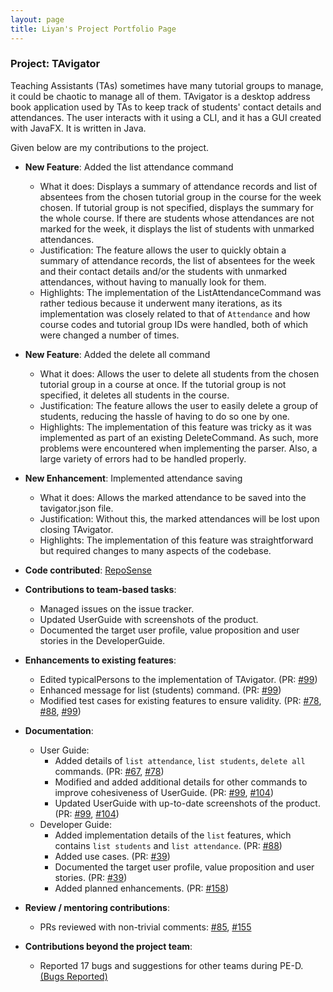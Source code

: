 ```yaml
---
layout: page
title: Liyan's Project Portfolio Page
---
```


### Project: TAvigator

Teaching Assistants (TAs) sometimes have many tutorial groups to manage, it could be chaotic to manage all of them. TAvigator is a desktop address book application used by TAs to keep track of students' contact details and attendances. 
The user interacts with it using a CLI, and it has a GUI created with JavaFX. It is written in Java.

Given below are my contributions to the project.

* **New Feature**: Added the list attendance command
    * What it does: Displays a summary of attendance records and list of absentees from the chosen tutorial group in the course for the week chosen. If tutorial group is not specified, displays the summary for the whole course. If there are students whose attendances are not marked for the week, it displays the list of students with unmarked attendances.
    * Justification: The feature allows the user to quickly obtain a summary of attendance records, the list of absentees for the week and their contact details and/or the students with unmarked attendances, without having to manually look for them.
    * Highlights: The implementation of the ListAttendanceCommand was rather tedious because it underwent many iterations, as its implementation was closely related to that of `Attendance` and how course codes and tutorial group IDs were handled, both of which were changed a number of times.

* **New Feature**: Added the delete all command
    * What it does: Allows the user to delete all students from the chosen tutorial group in a course at once. If the tutorial group is not specified, it deletes all students in the course.
    * Justification: The feature allows the user to easily delete a group of students, reducing the hassle of having to do so one by one.
    * Highlights: The implementation of this feature was tricky as it was implemented as part of an existing DeleteCommand. As such, more problems were encountered when implementing the parser. Also, a large variety of errors had to be handled properly.

* **New Enhancement**: Implemented attendance saving
    * What it does: Allows the marked attendance to be saved into the tavigator.json file.
    * Justification: Without this, the marked attendances will be lost upon closing TAvigator.
    * Highlights: The implementation of this feature was straightforward but required changes to many aspects of the codebase.

* **Code contributed**: [RepoSense](https://nus-cs2103-ay2324s1.github.io/tp-dashboard/?search=&sort=groupTitle&sortWithin=title&timeframe=commit&mergegroup=&groupSelect=groupByRepos&breakdown=true&checkedFileTypes=docs~functional-code~test-code&since=2023-09-22&tabOpen=true&tabType=zoom&zA=spatuly&zR=AY2324S1-CS2103T-T09-4%2Ftp%5Bmaster%5D&zACS=238.84021845679877&zS=2023-09-22&zFS=&zU=2023-11-09&zMG=false&zFTF=commit&zFGS=groupByRepos&zFR=false)

* **Contributions to team-based tasks**:
    * Managed issues on the issue tracker.
    * Updated UserGuide with screenshots of the product.
    * Documented the target user profile, value proposition and user stories in the DeveloperGuide.

* **Enhancements to existing features**:
    * Edited typicalPersons to the implementation of TAvigator. (PR: [#99](https://github.com/AY2324S1-CS2103T-T09-4/tp/pull/99))
    * Enhanced message for list (students) command. (PR: [#99](https://github.com/AY2324S1-CS2103T-T09-4/tp/pull/99))
    * Modified test cases for existing features to ensure validity. (PR: [#78](https://github.com/AY2324S1-CS2103T-T09-4/tp/pull/78), [#88](https://github.com/AY2324S1-CS2103T-T09-4/tp/pull/88), [#99](https://github.com/AY2324S1-CS2103T-T09-4/tp/pull/99))

* **Documentation**:
    * User Guide:
        * Added details of `list attendance`, `list students`, `delete all` commands. (PR: [#67](https://github.com/AY2324S1-CS2103T-T09-4/tp/pull/67), [#78](https://github.com/AY2324S1-CS2103T-T09-4/tp/pull/78))
        * Modified and added additional details for other commands to improve cohesiveness of UserGuide. (PR: [#99](https://github.com/AY2324S1-CS2103T-T09-4/tp/pull/99), [#104](https://github.com/AY2324S1-CS2103T-T09-4/tp/pull/104))
        * Updated UserGuide with up-to-date screenshots of the product. (PR: [#99](https://github.com/AY2324S1-CS2103T-T09-4/tp/pull/99), [#104](https://github.com/AY2324S1-CS2103T-T09-4/tp/pull/104))
    * Developer Guide:
        * Added implementation details of the `list` features, which contains `list students` and `list attendance`. (PR: [#88](https://github.com/AY2324S1-CS2103T-T09-4/tp/pull/88))
        * Added use cases. (PR: [#39](https://github.com/AY2324S1-CS2103T-T09-4/tp/pull/39))
        * Documented the target user profile, value proposition and user stories. (PR: [#39](https://github.com/AY2324S1-CS2103T-T09-4/tp/pull/39))
        * Added planned enhancements. (PR: [#158](https://github.com/AY2324S1-CS2103T-T09-4/tp/pull/158))

* **Review / mentoring contributions**:
  * PRs reviewed with non-trivial comments: [#85](https://github.com/AY2324S1-CS2103T-T09-4/tp/pull/85), [#155](https://github.com/AY2324S1-CS2103T-T09-4/tp/pull/155)

* **Contributions beyond the project team**:
  * Reported 17 bugs and suggestions for other teams during PE-D. [(Bugs Reported)](https://github.com/spatuly/ped/issues)
